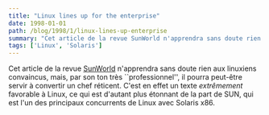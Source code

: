```yaml
---
title: "Linux lines up for the enterprise"
date: 1998-01-01
path: /blog/1998/1/linux-lines-up-enterprise
summary: "Cet article de la revue SunWorld n'apprendra sans doute rien aux linuxiens convaincus, mais, par son ton très ``professionnel'', il pourra peut-être servir à convertir un chef réticent."
tags: ['Linux', 'Solaris']
---
```


<P>
Cet article de la revue <A HREF="http://www.sun.com/sunworldonline/">SunWorld</A> n'apprendra sans doute
rien aux linuxiens convaincus, mais, par son ton très ``professionnel'', il
pourra peut-être servir à convertir un chef réticent. C'est en effet un
texte <EM>extrêmement</EM> favorable à Linux, ce qui est d'autant plus
étonnant de la part de SUN, qui est l'un des principaux concurrents de Linux
avec Solaris x86.
</P>


